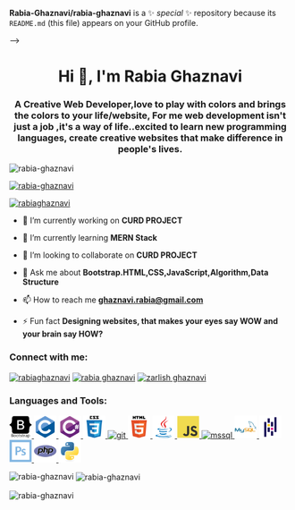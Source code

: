 
**Rabia-Ghaznavi/rabia-ghaznavi** is a ✨ _special_ ✨ repository because its `README.md` (this file) appears on your GitHub profile.


--><h1 align="center">Hi 👋, I'm Rabia Ghaznavi</h1>
<h3 align="center">A Creative Web Developer,love to play with colors and brings the colors to your life/website, For me web development isn't just a job ,it's a way of life..excited to learn new programming languages, create creative websites that make difference in people's lives.</h3>

<p align="left"> <img src="https://komarev.com/ghpvc/?username=rabia-ghaznavi&label=Profile%20views&color=0e75b6&style=flat" alt="rabia-ghaznavi" /> </p>

<p align="left"> <a href="https://github.com/ryo-ma/github-profile-trophy"><img src="https://github-profile-trophy.vercel.app/?username=rabia-ghaznavi" alt="rabia-ghaznavi" /></a> </p>

<p align="left"> <a href="https://twitter.com/rabiaghaznavi" target="blank"><img src="https://img.shields.io/twitter/follow/rabiaghaznavi?logo=twitter&style=for-the-badge" alt="rabiaghaznavi" /></a> </p>

- 🔭 I’m currently working on **CURD PROJECT**

- 🌱 I’m currently learning **MERN Stack**

- 👯 I’m looking to collaborate on **CURD PROJECT**

- 💬 Ask me about **Bootstrap.HTML,CSS,JavaScript,Algorithm,Data Structure**

- 📫 How to reach me **ghaznavi.rabia@gmail.com**

- ⚡ Fun fact **Designing websites, that makes your eyes say WOW and your brain say HOW?**

<h3 align="left">Connect with me:</h3>
<p align="left">
<a href="https://twitter.com/rabiaghaznavi" target="blank"><img align="center" src="https://raw.githubusercontent.com/rahuldkjain/github-profile-readme-generator/master/src/images/icons/Social/twitter.svg" alt="rabiaghaznavi" height="30" width="40" /></a>
<a href="https://linkedin.com/in/rabia ghaznavi" target="blank"><img align="center" src="https://raw.githubusercontent.com/rahuldkjain/github-profile-readme-generator/master/src/images/icons/Social/linked-in-alt.svg" alt="rabia ghaznavi" height="30" width="40" /></a>
<a href="https://fb.com/zarlish ghaznavi" target="blank"><img align="center" src="https://raw.githubusercontent.com/rahuldkjain/github-profile-readme-generator/master/src/images/icons/Social/facebook.svg" alt="zarlish ghaznavi" height="30" width="40" /></a>
</p>

<h3 align="left">Languages and Tools:</h3>
<p align="left"> <a href="https://getbootstrap.com" target="_blank" rel="noreferrer"> <img src="https://raw.githubusercontent.com/devicons/devicon/master/icons/bootstrap/bootstrap-plain-wordmark.svg" alt="bootstrap" width="40" height="40"/> </a> <a href="https://www.cprogramming.com/" target="_blank" rel="noreferrer"> <img src="https://raw.githubusercontent.com/devicons/devicon/master/icons/c/c-original.svg" alt="c" width="40" height="40"/> </a> <a href="https://www.w3schools.com/cs/" target="_blank" rel="noreferrer"> <img src="https://raw.githubusercontent.com/devicons/devicon/master/icons/csharp/csharp-original.svg" alt="csharp" width="40" height="40"/> </a> <a href="https://www.w3schools.com/css/" target="_blank" rel="noreferrer"> <img src="https://raw.githubusercontent.com/devicons/devicon/master/icons/css3/css3-original-wordmark.svg" alt="css3" width="40" height="40"/> </a> <a href="https://git-scm.com/" target="_blank" rel="noreferrer"> <img src="https://www.vectorlogo.zone/logos/git-scm/git-scm-icon.svg" alt="git" width="40" height="40"/> </a> <a href="https://www.w3.org/html/" target="_blank" rel="noreferrer"> <img src="https://raw.githubusercontent.com/devicons/devicon/master/icons/html5/html5-original-wordmark.svg" alt="html5" width="40" height="40"/> </a> <a href="https://www.java.com" target="_blank" rel="noreferrer"> <img src="https://raw.githubusercontent.com/devicons/devicon/master/icons/java/java-original.svg" alt="java" width="40" height="40"/> </a> <a href="https://developer.mozilla.org/en-US/docs/Web/JavaScript" target="_blank" rel="noreferrer"> <img src="https://raw.githubusercontent.com/devicons/devicon/master/icons/javascript/javascript-original.svg" alt="javascript" width="40" height="40"/> </a> <a href="https://www.microsoft.com/en-us/sql-server" target="_blank" rel="noreferrer"> <img src="https://www.svgrepo.com/show/303229/microsoft-sql-server-logo.svg" alt="mssql" width="40" height="40"/> </a> <a href="https://www.mysql.com/" target="_blank" rel="noreferrer"> <img src="https://raw.githubusercontent.com/devicons/devicon/master/icons/mysql/mysql-original-wordmark.svg" alt="mysql" width="40" height="40"/> </a> <a href="https://pandas.pydata.org/" target="_blank" rel="noreferrer"> <img src="https://raw.githubusercontent.com/devicons/devicon/2ae2a900d2f041da66e950e4d48052658d850630/icons/pandas/pandas-original.svg" alt="pandas" width="40" height="40"/> </a> <a href="https://www.photoshop.com/en" target="_blank" rel="noreferrer"> <img src="https://raw.githubusercontent.com/devicons/devicon/master/icons/photoshop/photoshop-line.svg" alt="photoshop" width="40" height="40"/> </a> <a href="https://www.php.net" target="_blank" rel="noreferrer"> <img src="https://raw.githubusercontent.com/devicons/devicon/master/icons/php/php-original.svg" alt="php" width="40" height="40"/> </a> <a href="https://www.python.org" target="_blank" rel="noreferrer"> <img src="https://raw.githubusercontent.com/devicons/devicon/master/icons/python/python-original.svg" alt="python" width="40" height="40"/> </a> </p>

<p><img align="left" src="https://github-readme-stats.vercel.app/api/top-langs?username=rabia-ghaznavi&show_icons=true&locale=en&layout=compact" alt="rabia-ghaznavi" /></p>

<p>&nbsp;<img align="center" src="https://github-readme-stats.vercel.app/api?username=rabia-ghaznavi&show_icons=true&locale=en" alt="rabia-ghaznavi" /></p>

<p><img align="center" src="https://github-readme-streak-stats.herokuapp.com/?user=rabia-ghaznavi&" alt="rabia-ghaznavi" /></p>


